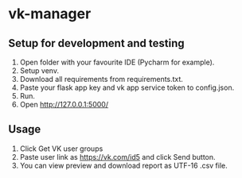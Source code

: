 # vk-manager
## Setup for development and testing
1. Open folder with your favourite IDE (Pycharm for example).
1. Setup venv.
1. Download all requirements from requirements.txt.
1. Paste your flask app key and vk app service token to config.json.
1. Run.
1. Open http://127.0.0.1:5000/

## Usage
1. Click Get VK user groups
1. Paste user link as https://vk.com/id5 and click Send button.
1. You can view preview and download report as UTF-16 .csv file.
